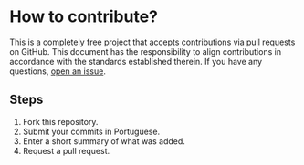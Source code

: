 # How to contribute?

This is a completely free project that accepts contributions via pull requests on GitHub. This document has the responsibility to align contributions in accordance with the standards established therein. If you have any questions, [open an issue](https://github.com/boloto1979/Security-Driven-Development/issues/new).

## Steps

1. Fork this repository.
2. Submit your commits in Portuguese.
3. Enter a short summary of what was added.
4. Request a pull request.
